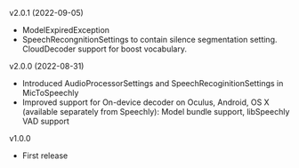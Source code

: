v2.0.1 (2022-09-05)
- ModelExpiredException
- SpeechRecongnitionSettings to contain silence segmentation setting. CloudDecoder support for boost vocabulary.

v2.0.0 (2022-08-31)
- Introduced AudioProcessorSettings and SpeechRecoginitionSettings in MicToSpeechly
- Improved support for On-device decoder on Oculus, Android, OS X (available separately from Speechly): Model bundle support, libSpeechly VAD support

v1.0.0
- First release